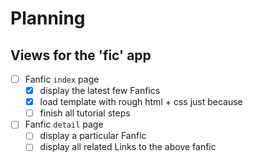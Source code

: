 # Planning

## Views for the 'fic' app

- [ ] Fanfic `index` page
	- [x] display the latest few Fanfics
	- [x] load template with rough html + css just because
	- [ ] finish all tutorial steps
- [ ] Fanfic `detail` page
	- [ ] display a particular Fanfic 
	- [ ] display all related Links to the above fanfic
